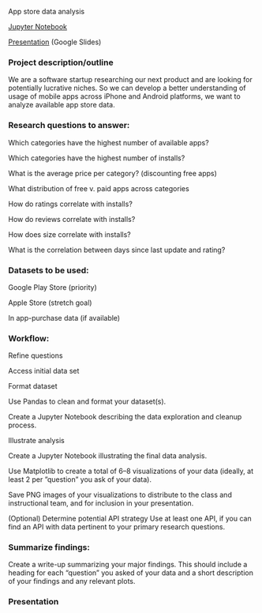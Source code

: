 App store data analysis

[Jupyter Notebook](AppStore.ipynb)

[Presentation](https://docs.google.com/presentation/d/1tU4YXINYIqiqSC14s0PRgM-zUYV_OMhVLJgL09DTveQ/edit?usp=sharing) (Google Slides)


### Project description/outline
We are a software startup researching our next product and are looking for potentially lucrative niches. So we can develop a better understanding of usage of mobile apps across iPhone and Android platforms, we want to analyze available app store data.

### Research questions to answer:
Which categories have the highest number of available apps?

Which categories have the highest number of installs?

What is the average price per category? (discounting free apps)

What distribution of free v. paid apps across categories

How do ratings correlate with installs?

How do reviews correlate with installs?

How does size correlate with installs?

What is the correlation between days since last update and rating?

### Datasets to be used:
Google Play Store (priority)

Apple Store (stretch goal)

In app-purchase data (if available)

### Workflow:
Refine questions

Access initial data set

Format dataset

Use Pandas to clean and format your dataset(s).

Create a Jupyter Notebook describing the data exploration and cleanup process.

Illustrate analysis

Create a Jupyter Notebook illustrating the final data analysis.

Use Matplotlib to create a total of 6–8 visualizations of your data (ideally, at least 2 per ”question” you ask of your data).

Save PNG images of your visualizations to distribute to the class and instructional team, and for inclusion in your presentation.

(Optional) Determine potential API strategy
Use at least one API, if you can find an API with data pertinent to your primary research questions.

### Summarize findings:
Create a write-up summarizing your major findings. 
This should include a heading for each “question” you asked of your data and a short description of your findings and any relevant plots.

### Presentation
